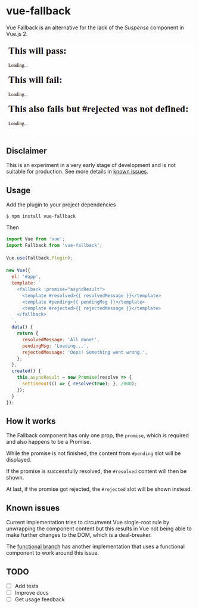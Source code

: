 # vue-fallback

Vue Fallback is an alternative for the lack of the *Suspense* component in Vue.js 2.

<p align="center">
  <img src="fallback.gif">
</p>

## Disclaimer

This is an experiment in a very early stage of development and is not suitable for production. See more details in [known issues](#known-issues).

## Usage

Add the plugin to your project dependencies

```shell
$ npm install vue-fallback
```

Then

```javascript
import Vue from 'vue';
import Fallback from 'vue-fallback';

Vue.use(Fallback.Plugin);

new Vue({
  el: '#app',
  template: `
    <fallback :promise="asyncResult">
      <template #resolved>{{ resolvedMessage }}</template>
      <template #pending>{{ pendingMsg }}</template>
      <template #rejected>{{ rejectedMessage }}</template>
    </fallback>
  `,
  data() {
    return {
      resolvedMessage: 'All done!',
      pendingMsg: 'Loading...',
      rejectedMessage: 'Oops! Something went wrong.',
    };
  },
  created() {
    this.asyncResult = new Promise(resolve => {
      setTimeout(() => { resolve(true); }, 2000);
    });
  }
});
```

## How it works

The Fallback component has only one prop, the `promise`, which is required and also happens to be a Promise.

While the promise is not finished, the content from `#pending` slot will be displayed.

If the promise is successfully resolved, the `#resolved` content will then be shown.

At last, if the promise got rejected, the `#rejected` slot will be shown instead.

## Known issues

Current implementation tries to circumvent Vue single-root rule by unwrapping the component content but this results in Vue not being able to make further changes to the DOM, which is a deal-breaker.

The [functional branch](https://github.com/chrisandrewcl/vue-fallback/tree/functional) has another implementation that uses a functional component to work around this issue.

## TODO

- [ ] Add tests
- [ ] Improve docs
- [ ] Get usage feedback